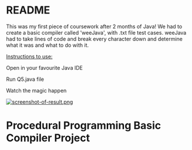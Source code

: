 # README
 
This was my first piece of coursework after 2 months of Java!
We had to create a basic compiler called 'weeJava', with .txt file test cases.
weeJava had to take lines of code and break every character down and determine what it was and what to do with it.

<u> Instructions to use: </u>

Open in your favourite Java IDE

Run Q5.java file

Watch the magic happen

[![screenshot-of-result.png](https://i.postimg.cc/ZRXQSQdF/screenshot-of-result.png)](https://postimg.cc/9RtbPJ1r)

# Procedural Programming Basic Compiler Project
